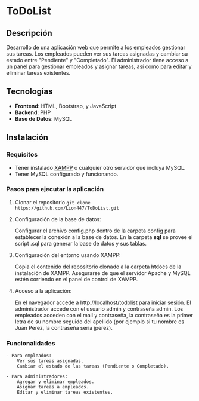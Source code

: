 # ToDoList

## Descripción
Desarrollo de una aplicación web que permite a los empleados gestionar sus tareas. Los empleados pueden ver sus tareas asignadas y cambiar su estado entre "Pendiente" y "Completado". El administrador tiene acceso a un panel para gestionar empleados y asignar tareas, así como para editar y eliminar tareas existentes.

## Tecnologías
- **Frontend**: HTML, Bootstrap, y JavaScript
- **Backend**: PHP
- **Base de Datos**: MySQL

## Instalación
### Requisitos
- Tener instalado [XAMPP](https://www.apachefriends.org/es/index.html) o cualquier otro servidor que incluya MySQL.
- Tener MySQL configurado y funcionando.

### Pasos para ejecutar la aplicación
1. Clonar el repositorio
```git clone https://github.com/Lion447/ToDoList.git```

2. Configuración de la base de datos:

    Configurar el archivo config.php dentro de la carpeta config para establecer la conexión a la base de datos.
    En la carpeta **sql** se provee el script .sql para generar la base de datos y sus tablas.

3. Configuración del entorno usando XAMPP:

    Copia el contenido del repositorio clonado a la carpeta htdocs de la instalación de XAMPP.
    Asegurarse de que el servidor Apache y MySQL estén corriendo en el panel de control de XAMPP.

4. Acceso a la aplicación:

    En el navegador accede a http://localhost/todolist para iniciar sesión.
    El administrador accede con el usuario admin y contraseña admin.
    Los empleados acceden con el mail y contraseña, la contraseña es la primer letra de su nombre seguido del apellido (por ejemplo si tu nombre es Juan Perez, la contraseña seria jperez).

### Funcionalidades

    - Para empleados:
        Ver sus tareas asignadas.
        Cambiar el estado de las tareas (Pendiente o Completado).

    - Para administradores:
        Agregar y eliminar empleados.
        Asignar tareas a empleados.
        Editar y eliminar tareas existentes.